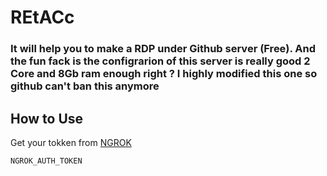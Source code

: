 # REtACc
### It will help you to make a RDP under Github server (Free). And the fun fack is the configrarion of this server is really good 2 Core and 8Gb ram enough right ? I highly modified this one so github can't ban this anymore

## How to Use 

Get your tokken from [NGROK](https://dashboard.ngrok.com/get-started/your-authtoken)

```
NGROK_AUTH_TOKEN
```
